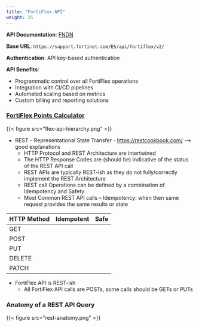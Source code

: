 ```yaml
---
title: "FortiFlex API"
weight: 25
---
```


**API Documentation**: [FNDN](https://fndn.fortinet.net/index.php?/fortiapi/954-fortiflex/956/)

**Base URL**: `https://support.fortinet.com/ES/api/fortiflex/v2/`

**Authentication**: API key-based authentication

**API Benefits**:
- Programmatic control over all FortiFlex operations
- Integration with CI/CD pipelines
- Automated scaling based on metrics
- Custom billing and reporting solutions

### [FortiFlex Points Calculator](https://fndn.fortinet.net/index.php?/tools/fortiflex/)



{{< figure src="flex-api-hierarchy.png" >}}

- REST – Representational State Transfer - https://restcookbook.com/ --> good explanations 
  - HTTP Protocol and REST Architecture are intertwined 
  - The HTTP Response Codes are (should be) indicative of the status of the REST API call 
  - REST APIs are typically REST-ish as they do not fully/correctly implement the REST Architecture 
  - REST call Operations can be defined by a combination of Idempotency and Safety 
  - Most Common REST API calls – Idempotency: when then same request provides the same results or state
  
| HTTP Method | Idempotent | Safe |
|-------------|------------|------|
| GET         | <i class="fa fa-check" style="color:green"></i>| <i class="fa fa-check" style="color:green"></i>|
| POST        | <i class="fa fa-times" style="color:red"></i> | <i class="fa fa-times" style="color:red"></i> |
| PUT         | <i class="fa fa-check" style="color:green"></i>| <i class="fa fa-times" style="color:red"></i> |
| DELETE      | <i class="fa fa-check" style="color:green"></i>| <i class="fa fa-times" style="color:red"></i> |
| PATCH       | <i class="fa fa-times" style="color:red"></i> | <i class="fa fa-times" style="color:red"></i> |
  
- FortiFlex API is REST-ish 
  - All FortiFlex API calls are POSTs, some calls should be GETs or PUTs

### Anatomy of a REST API Query
  {{< figure src="rest-anatomy.png" >}}